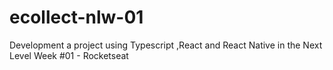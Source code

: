 # ecollect-nlw-01
Development a project using Typescript ,React and React Native in the Next Level Week #01 - Rocketseat
